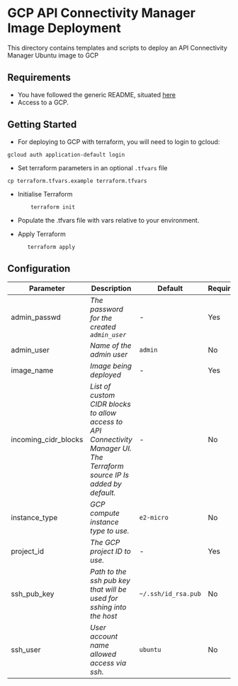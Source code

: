 # GCP API Connectivity Manager Image Deployment

This directory contains templates and scripts to deploy an API Connectivity Manager Ubuntu image to GCP

## Requirements

- You have followed the generic README, situated [here](../../README.md)
- Access to a GCP.

## Getting Started

- For deploying to GCP with terraform, you will need to login to gcloud:

```shell
gcloud auth application-default login
```

- Set terraform parameters in an optional `.tfvars` file

```shell
cp terraform.tfvars.example terraform.tfvars
```

- Initialise Terraform

  ```shell
      terraform init
  ```

- Populate the .tfvars file with vars relative to your environment.

- Apply Terraform

  ```shell
     terraform apply
  ```

## Configuration

| Parameter            | Description                                                                                                               | Default             | Required |
| -------------------- | ------------------------------------------------------------------------------------------------------------------------- | ------------------- | -------- |
| admin_passwd         | _The password for the created `admin_user`_                                                                               | -                   | Yes      |
| admin_user           | _Name of the admin user_                                                                                                  | `admin`             | No       |
| image_name           | _Image being deployed_                                                                                                    | -                   | Yes      |
| incoming_cidr_blocks | _List of custom CIDR blocks to allow access to API Connectivity Manager UI. The Terraform source IP Is added by default._ | -                   | No       |
| instance_type        | _GCP compute instance type to use._                                                                                       | `e2-micro`          | No       |
| project_id           | _The GCP project ID to use._                                                                                              | -                   | Yes      |
| ssh_pub_key          | _Path to the ssh pub key that will be used for sshing into the host_                                                      | `~/.ssh/id_rsa.pub` | No       |
| ssh_user             | _User account name allowed access via ssh._                                                                               | `ubuntu`            | No       |
